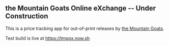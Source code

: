 ## the Mountain Goats Online eXchange -- Under Construction

This is a price tracking app for out-of-print releases by [the Mountain Goats](http://www.mountain-goats.com/).

Test build is live at <https://tmgox.now.sh>

